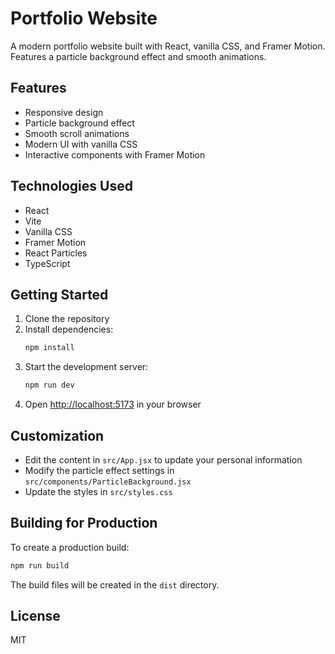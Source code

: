 # Portfolio Website

A modern portfolio website built with React, vanilla CSS, and Framer Motion. Features a particle background effect and smooth animations.

## Features

- Responsive design
- Particle background effect
- Smooth scroll animations
- Modern UI with vanilla CSS
- Interactive components with Framer Motion

## Technologies Used

- React
- Vite
- Vanilla CSS
- Framer Motion
- React Particles
- TypeScript

## Getting Started

1. Clone the repository
2. Install dependencies:
   ```bash
   npm install
   ```
3. Start the development server:
   ```bash
   npm run dev
   ```
4. Open [http://localhost:5173](http://localhost:5173) in your browser

## Customization

- Edit the content in `src/App.jsx` to update your personal information
- Modify the particle effect settings in `src/components/ParticleBackground.jsx`
- Update the styles in `src/styles.css`

## Building for Production

To create a production build:

```bash
npm run build
```

The build files will be created in the `dist` directory.

## License

MIT
